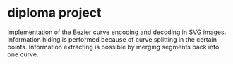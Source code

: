 # diploma project
Implementation of the Bezier curve encoding and decoding in SVG images. Information hiding is performed because of curve splitting in the certain points. Information extracting is possible by merging segments back into one curve. 
